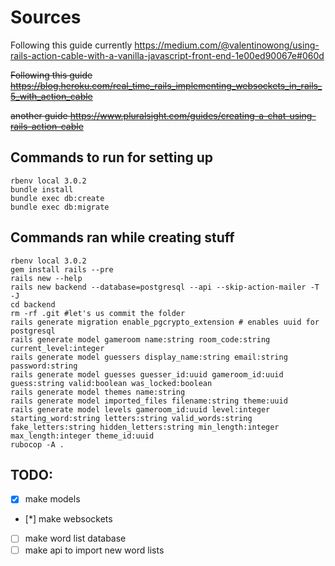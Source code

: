 # Sources

Following this guide currently https://medium.com/@valentinowong/using-rails-action-cable-with-a-vanilla-javascript-front-end-1e00ed90067e#060d

~~Following this guide https://blog.heroku.com/real_time_rails_implementing_websockets_in_rails_5_with_action_cable~~

~~another guide https://www.pluralsight.com/guides/creating-a-chat-using-rails-action-cable~~


## Commands to run for setting up
```
rbenv local 3.0.2
bundle install
bundle exec db:create
bundle exec db:migrate
```


## Commands ran while creating stuff

```
rbenv local 3.0.2
gem install rails --pre
rails new --help
rails new backend --database=postgresql --api --skip-action-mailer -T -J
cd backend
rm -rf .git #let's us commit the folder
rails generate migration enable_pgcrypto_extension # enables uuid for postgresql
rails generate model gameroom name:string room_code:string current_level:integer
rails generate model guessers display_name:string email:string password:string
rails generate model guesses guesser_id:uuid gameroom_id:uuid guess:string valid:boolean was_locked:boolean
rails generate model themes name:string
rails generate model imported_files filename:string theme:uuid
rails generate model levels gameroom_id:uuid level:integer starting_word:string letters:string valid_words:string fake_letters:string hidden_letters:string min_length:integer max_length:integer theme_id:uuid
rubocop -A .
```

## TODO:
- [x] make models
- [*] make websockets
- [ ] make word list database
- [ ] make api to import new word lists
